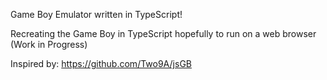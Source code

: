 Game Boy Emulator written in TypeScript!

Recreating the Game Boy in TypeScript hopefully to run on a web browser (Work in Progress)

Inspired by: https://github.com/Two9A/jsGB

